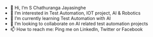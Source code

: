 - 👋 Hi, I’m S Chathuranga Jayasinghe
- 👀 I’m interested in Test Automation, IOT project, AI & Robotics
- 🌱 I’m currently learning Test Automation with AI
- 💞️ I’m looking to collaborate on AI related test automation projects
- 📫 How to reach me: Ping me on LinkedIn, Twitter or Facebook 
